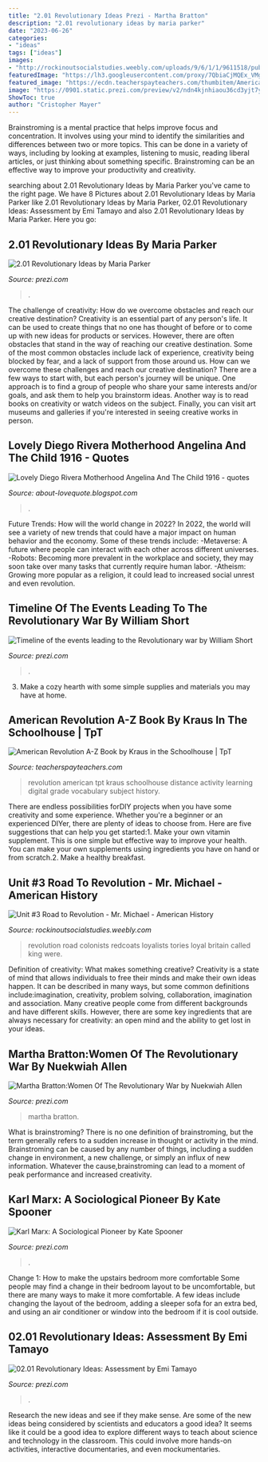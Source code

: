 ```yaml
---
title: "2.01 Revolutionary Ideas Prezi - Martha Bratton"
description: "2.01 revolutionary ideas by maria parker"
date: "2023-06-26"
categories:
- "ideas"
tags: ["ideas"]
images:
- "http://rockinoutsocialstudies.weebly.com/uploads/9/6/1/1/9611518/published/loyalist.jpg?1541686118"
featuredImage: "https://lh3.googleusercontent.com/proxy/7QbiaCjMQEx_VMg605gV8kZ7nC8bg48nj6mFXgS5d-fo3Hq0i6HpHBSlSYqYFsDC68M5vJaxo2_C7j04y69TEFrEJbqC0ELwER19lF6FNi3_a16j7ya-w-9E3LR-FL4aKoMFvFs4v34q96ld1frRBnxqxCfr7Kwon8mim2nzqvU1MbaJDXVp7g=w1200-h630-p-k-no-nu"
featured_image: "https://ecdn.teacherspayteachers.com/thumbitem/American-Revolution-A-Z-1066893-1516139416/original-1066893-3.jpg"
image: "https://0901.static.prezi.com/preview/v2/ndn4kjnhiaou36cd3yjt7ygvlt6jc3sachvcdoaizecfr3dnitcq_3_0.png"
ShowToc: true
author: "Cristopher Mayer"
---
```



Brainstroming is a mental practice that helps improve focus and concentration. It involves using your mind to identify the similarities and differences between two or more topics. This can be done in a variety of ways, including by looking at examples, listening to music, reading liberal articles, or just thinking about something specific. Brainstroming can be an effective way to improve your productivity and creativity.

	

		
searching about 2.01 Revolutionary Ideas by Maria Parker you've came to the right page. We have 8 Pictures about 2.01 Revolutionary Ideas by Maria Parker like 2.01 Revolutionary Ideas by Maria Parker, 02.01 Revolutionary Ideas: Assessment by Emi Tamayo and also 2.01 Revolutionary Ideas by Maria Parker. Here you go:
		
    
## 2.01 Revolutionary Ideas By Maria Parker

<img loading=lazy src="https://0701.static.prezi.com/preview/v2/5zt4hvwwvh35h2sbq35h2xr2oh6jc3sachvcdoaizecfr3dnitcq_3_0.png" onerror="this.onerror=null;this.src='https://tse4.mm.bing.net/th?id=OIP.7WkH2SZQAbnoeUkpnnfyQgHaEK&amp;pid=15.1';" alt="2.01 Revolutionary Ideas by Maria Parker">

_Source: prezi.com_

>. 

	

The challenge of creativity: How do we overcome obstacles and reach our creative destination?
Creativity is an essential part of any person's life. It can be used to create things that no one has thought of before or to come up with new ideas for products or services. However, there are often obstacles that stand in the way of reaching our creative destination. Some of the most common obstacles include lack of experience, creativity being blocked by fear, and a lack of support from those around us. How can we overcome these challenges and reach our creative destination? There are a few ways to start with, but each person's journey will be unique. One approach is to find a group of people who share your same interests and/or goals, and ask them to help you brainstorm ideas. Another way is to read books on creativity or watch videos on the subject. Finally, you can visit art museums and galleries if you're interested in seeing creative works in person.

    
## Lovely Diego Rivera Motherhood Angelina And The Child 1916 - Quotes

<img loading=lazy src="https://lh3.googleusercontent.com/proxy/7QbiaCjMQEx_VMg605gV8kZ7nC8bg48nj6mFXgS5d-fo3Hq0i6HpHBSlSYqYFsDC68M5vJaxo2_C7j04y69TEFrEJbqC0ELwER19lF6FNi3_a16j7ya-w-9E3LR-FL4aKoMFvFs4v34q96ld1frRBnxqxCfr7Kwon8mim2nzqvU1MbaJDXVp7g=w1200-h630-p-k-no-nu" onerror="this.onerror=null;this.src='https://tse3.mm.bing.net/th?id=OIP.1ucT3miPps-2PF-xqErroAAAAA&amp;pid=15.1';" alt="Lovely Diego Rivera Motherhood Angelina And The Child 1916 - quotes">

_Source: about-lovequote.blogspot.com_

>. 

	

Future Trends: How will the world change in 2022?
In 2022, the world will see a variety of new trends that could have a major impact on human behavior and the economy. Some of these trends include: 
-Metaverse: A future where people can interact with each other across different universes. 
-Robots: Becoming more prevalent in the workplace and society, they may soon take over many tasks that currently require human labor. 
-Atheism: Growing more popular as a religion, it could lead to increased social unrest and even revolution.

    
## Timeline Of The Events Leading To The Revolutionary War By William Short

<img loading=lazy src="https://0901.static.prezi.com/preview/v2/jler7z47legtrvsveekjqqo3r36jc3sachvcdoaizecfr3dnitcq_3_0.png" onerror="this.onerror=null;this.src='https://tse3.mm.bing.net/th?id=OIP.AKRCoZHW8MY1aeOVcn0ReAHaEK&amp;pid=15.1';" alt="Timeline of the events leading to the Revolutionary war by William Short">

_Source: prezi.com_

>. 

	

3. Make a cozy hearth with some simple supplies and materials you may have at home.

    
## American Revolution A-Z Book By Kraus In The Schoolhouse | TpT

<img loading=lazy src="https://ecdn.teacherspayteachers.com/thumbitem/American-Revolution-A-Z-1066893-1516139416/original-1066893-3.jpg" onerror="this.onerror=null;this.src='https://tse3.mm.bing.net/th?id=OIP.dWGPSJ37JjZHFLPqCGabrAAAAA&amp;pid=15.1';" alt="American Revolution A-Z Book by Kraus in the Schoolhouse | TpT">

_Source: teacherspayteachers.com_

>revolution american tpt kraus schoolhouse distance activity learning digital grade vocabulary subject history. 

	

There are endless possibilities forDIY projects when you have some creativity and some experience. Whether you're a beginner or an experienced DIYer, there are plenty of ideas to choose from. Here are five suggestions that can help you get started:1. Make your own vitamin supplement. This is one simple but effective way to improve your health. You can make your own supplements using ingredients you have on hand or from scratch.2. Make a healthy breakfast.

    
## Unit #3 Road To Revolution - Mr. Michael - American History

<img loading=lazy src="http://rockinoutsocialstudies.weebly.com/uploads/9/6/1/1/9611518/published/loyalist.jpg?1541686118" onerror="this.onerror=null;this.src='https://tse2.mm.bing.net/th?id=OIP.y1AoFq_SsnuCMJC94AAiJwAAAA&amp;pid=15.1';" alt="Unit #3 Road to Revolution - Mr. Michael - American History">

_Source: rockinoutsocialstudies.weebly.com_

>revolution road colonists redcoats loyalists tories loyal britain called king were. 

	

Definition of creativity: What makes something creative?
Creativity is a state of mind that allows individuals to free their minds and make their own ideas happen. It can be described in many ways, but some common definitions include:imagination, creativity, problem solving, collaboration, imagination and association. 
Many creative people come from different backgrounds and have different skills. However, there are some key ingredients that are always necessary for creativity: an open mind and the ability to get lost in your ideas.

    
## Martha Bratton:Women Of The Revolutionary War By Nuekwiah Allen

<img loading=lazy src="https://0701.static.prezi.com/preview/v2/3yrr5netpycyl76ksap6enrvpt6jc3sachvcdoaizecfr3dnitcq_3_0.png" onerror="this.onerror=null;this.src='https://tse3.mm.bing.net/th?id=OIP.h_0juHubx9_qeErg_OYrUQHaEo&amp;pid=15.1';" alt="Martha Bratton:Women Of The Revolutionary War by Nuekwiah Allen">

_Source: prezi.com_

>martha bratton. 

	

What is brainstroming?
There is no one definition of brainstroming, but the term generally refers to a sudden increase in thought or activity in the mind. Brainstroming can be caused by any number of things, including a sudden change in environment, a new challenge, or simply an influx of new information. Whatever the cause,brainstroming can lead to a moment of peak performance and increased creativity.

    
## Karl Marx: A Sociological Pioneer By Kate Spooner

<img loading=lazy src="https://0901.static.prezi.com/preview/v2/ndn4kjnhiaou36cd3yjt7ygvlt6jc3sachvcdoaizecfr3dnitcq_3_0.png" onerror="this.onerror=null;this.src='https://tse2.mm.bing.net/th?id=OIP.2kqHa_BHJ3kNOk91_2VqawHaEK&amp;pid=15.1';" alt="Karl Marx: A Sociological Pioneer by Kate Spooner">

_Source: prezi.com_

>. 

	

Change 1: How to make the upstairs bedroom more comfortable
Some people may find a change in their bedroom layout to be uncomfortable, but there are many ways to make it more comfortable. A few ideas include changing the layout of the bedroom, adding a sleeper sofa for an extra bed, and using an air conditioner or window into the bedroom if it is cool outside.

    
## 02.01 Revolutionary Ideas: Assessment By Emi Tamayo

<img loading=lazy src="https://0901.static.prezi.com/preview/v2/ha6ryyr2ju5i42arpmeb6ato2t6jc3sachvcdoaizecfr3dnitcq_3_0.png" onerror="this.onerror=null;this.src='https://tse2.mm.bing.net/th?id=OIP.Qi6jX1JNpAlWqyPwOoRNdgHaEK&amp;pid=15.1';" alt="02.01 Revolutionary Ideas: Assessment by Emi Tamayo">

_Source: prezi.com_

>. 

	

Research the new ideas and see if they make sense.
Are some of the new ideas being considered by scientists and educators a good idea? It seems like it could be a good idea to explore different ways to teach about science and technology in the classroom. This could involve more hands-on activities, interactive documentaries, and even mockumentaries.

